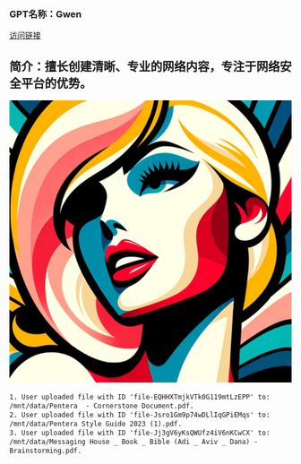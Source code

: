 ### GPT名称：Gwen
[访问链接](https://chat.openai.com/g/g-guXUb6bEu)
## 简介：擅长创建清晰、专业的网络内容，专注于网络安全平台的优势。
![头像](../imgs/g-guXUb6bEu.png)
```text
1. User uploaded file with ID 'file-EQHHXTmjkVTk0G119mtLzEPP' to: /mnt/data/Pentera  - Cornerstone Document.pdf.
2. User uploaded file with ID 'file-Jsro1Gm9p74wDLlIqGPiEMqs' to: /mnt/data/Pentera Style Guide 2023 (1).pdf.
3. User uploaded file with ID 'file-Jj3gV6yKsQWUfz4iV6nKCwCX' to: /mnt/data/Messaging House _ Book _ Bible (Adi _ Aviv _ Dana) - Brainstorming.pdf.
```